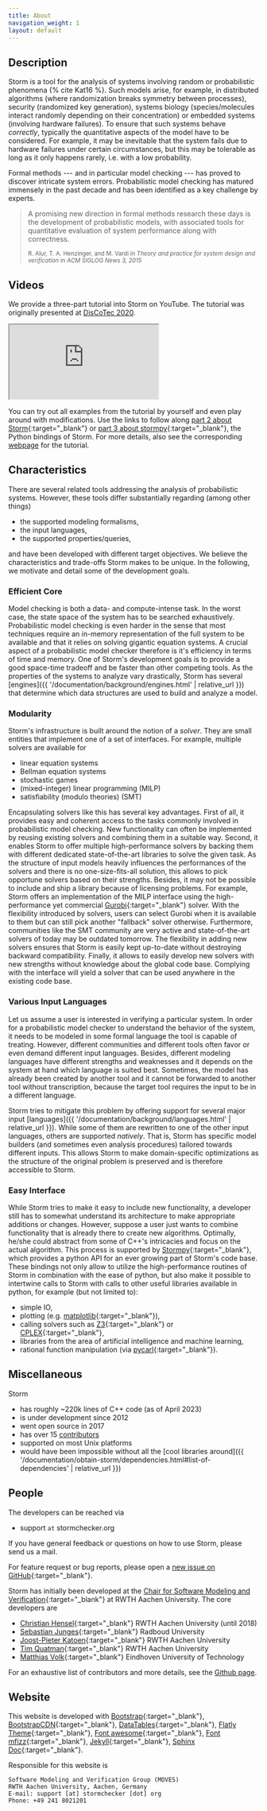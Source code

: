 ```yaml
---
title: About
navigation_weight: 1
layout: default
---
```


## Description

Storm is a tool for the analysis of systems involving random or probabilistic phenomena {% cite Kat16 %}. Such models arise, for example, in distributed algorithms (where randomization breaks symmetry between processes), security (randomized key generation), systems biology (species/molecules interact randomly depending on their concentration) or embedded systems (involving hardware failures). To ensure that such systems behave *correctly*, typically the quantitative aspects of the model have to be considered. For example, it may be inevitable that the system fails due to hardware failures under certain circumstances, but this may be tolerable as long as it only happens rarely, i.e. with a low probability.

Formal methods --- and in particular model checking --- has proved to discover intricate system errors. Probabilistic model checking has matured immensely in the past decade and has been identified as a key challenge by experts.

<blockquote class="blockquote">
  <p>A promising new direction in formal methods research these days is the development of probabilistic models, with associated tools for quantitative evaluation of system performance along with correctness.</p>
  <small>R. Alur, T. A. Henzinger, and M. Vardi in <cite>Theory and practice for system design and verification</cite> in <cite>ACM SIGLOG News 3, 2015</cite></small>
</blockquote>

<!--
<blockquote class="blockquote">
<p>I conclude with a list of challenges for the future. [...], Probabilistic Model Checking, [...].</p>
<small>E. M. Clarke in <cite>The birth of model checking</cite> in <cite>25 years of model checking, volume 5000 of LNCS, 2008</cite></small>
</blockquote>
-->

## Videos

We provide a three-part tutorial into Storm on YouTube.
The tutorial was originally presented at [DisCoTec 2020](https://www.discotec.org/2020/).

<div class="embed-responsive embed-responsive-16by9">
  <iframe class="embed-responsive-item" src="https://www.youtube.com/embed/TTfSZGiCQ3I?list=PLtEtbVzif4eg7c76bOzyreJvNVgmrj3Ub"></iframe>
</div>

You can try out all examples from the tutorial by yourself and even play around with modifications.
Use the links to follow along [part 2 about Storm](https://mybinder.org/v2/gh/moves-rwth/stormpyter/discotec2020?filepath=tutorial_discotec2020%2Fdiscotec_storm.ipynb){:target="_blank"} or [part 3 about stormpy](https://mybinder.org/v2/gh/moves-rwth/stormpyter/discotec2020?filepath=tutorial_discotec2020%2Fdiscotec_stormpy.ipynb){:target="_blank"}, the Python bindings of Storm.
For more details, also see the corresponding [webpage](https://github.com/moves-rwth/stormpyter/tree/master/tutorial_discotec2020) for the tutorial.

## Characteristics

There are several related tools addressing the analysis of probabilistic systems. However, these tools differ substantially regarding (among other things)

- the supported modeling formalisms,
- the input languages,
- the supported properties/queries,

and have been developed with different target objectives. We believe the characteristics and trade-offs Storm makes to be unique. In the following, we motivate and detail some of the development goals.

### <i class="fa fa-tachometer" aria-hidden="true"></i> Efficient Core

Model checking is both a data- and compute-intense task. In the worst case, the state space of the system has to be searched exhaustively. Probabilistic model checking is even harder in the sense that most techniques require an in-memory representation of the full system to be available and that it relies on solving gigantic equation systems. A crucial aspect of a probabilistic model checker therefore is it's efficiency in terms of time and memory. One of Storm's development goals is to provide a good space-time tradeoff and be faster than other competing tools. As the properties of the systems to analyze vary drastically, Storm has several [engines]({{ '/documentation/background/engines.html' | relative_url }}) that determine which data structures are used to build and analyze a model.

### <i class="fa fa-cogs" aria-hidden="true"></i> Modularity

Storm's infrastructure is built around the notion of a *solver*. They are small entities that implement one of a set of interfaces. For example, multiple solvers are available for

- linear equation systems
- Bellman equation systems
- stochastic games
- (mixed-integer) linear programming (MILP)
- satisfiability (modulo theories) (SMT)

Encapsulating solvers like this has several key advantages. First of all, it provides easy and coherent access to the tasks commonly involved in probabilistic model checking. New functionality can often be implemented by reusing existing solvers and combining them in a suitable way. Second, it enables Storm to offer multiple high-performance solvers by backing them with different dedicated state-of-the-art libraries to solve the given task. As the structure of input models heavily influences the performances of the solvers and there is no one-size-fits-all solution, this allows to pick opportune solvers based on their strengths. Besides, it may not be possible to include and ship a library because of licensing problems. For example, Storm offers an implementation of the MILP interface using the high-performance yet commercial [Gurobi](https://www.gurobi.com){:target="_blank"} solver. With the flexibility introduced by solvers, users can select Gurobi when it is available to them but can still pick another "fallback" solver otherwise. Furthermore, communities like the SMT community are very active and state-of-the-art solvers of today may be outdated tomorrow. The flexibility in adding new solvers ensures that Storm is easily kept up-to-date without destroying backward compatibility. Finally, it allows to easily develop new solvers with new strengths without knowledge about the global code base. Complying with the interface will yield a solver that can be used anywhere in the existing code base.

### <i class="fa fa-language" aria-hidden="true"></i> Various Input Languages

Let us assume a user is interested in verifying a particular system. In order for a probabilistic model checker to understand the behavior of the system, it needs to be modeled in some formal language the tool is capable of treating. However, different communities and different tools often favor or even demand different input languages. Besides, different modeling languages have different strengths and weaknesses and it depends on the system at hand which language is suited best. Sometimes, the model has already been created by another tool and it cannot be forwarded to another tool without transcription, because the target tool requires the input to be in a different language.

Storm tries to mitigate this problem by offering support for several major input [languages]({{ '/documentation/background/languages.html' | relative_url }}). While some of them are rewritten to one of the other input languages, others are supported *natively*. That is, Storm has specific model builders (and sometimes even analysis procedures) tailored towards different inputs. This allows Storm to make domain-specific optimizations as the structure of the original problem is preserved and is therefore accessible to Storm.

### <i class="icon-python"></i> Easy Interface

While Storm tries to make it easy to include new functionality, a developer still has to somewhat understand its architecture to make appropriate additions or changes. However, suppose a user just wants to combine functionality that is already there to create new algorithms. Optimally, he/she could abstract from some of C++'s intricacies and focus on the actual algorithm. This process is supported by [Stormpy](https://moves-rwth.github.io/stormpy/){:target="_blank"}, which provides a python API for an ever growing part of Storm's code base. These bindings not only allow to utilize the high-performance routines of Storm in combination with the ease of python, but also make it possible to intertwine calls to Storm with calls to other useful libraries available in python, for example (but not limited to):

- simple IO,
- plotting (e.g. [matplotlib](https://matplotlib.org/){:target="_blank"}),
- calling solvers such as [Z3](https://github.com/Z3Prover/z3){:target="_blank"} or [CPLEX](https://www.ibm.com/analytics/cplex-optimizer){:target="_blank"},
- libraries from the area of artificial intelligence and machine learning,
- rational function manipulation (via [pycarl](https://github.com/moves-rwth/pycarl){:target="_blank"}).

## Miscellaneous

Storm

- has roughly ~220k lines of C++ code (as of April 2023)
- is under development since 2012
- went open source in 2017
- has over 15 [contributors](https://github.com/moves-rwth/storm/graphs/contributors)
- supported on most Unix platforms
- would have been impossible without all the [cool libraries around]({{ '/documentation/obtain-storm/dependencies.html#list-of-dependencies' | relative_url }})

## People

The developers can be reached via
- <i class="fa fa-envelope" aria-hidden="true"></i> support ```at``` stormchecker.org

If you have general feedback or questions on how to use Storm, please send us a mail.

For feature request or bug reports, please open a [new issue on GitHub](https://github.com/moves-rwth/storm/issues/new){:target="_blank"}.

Storm has initially been developed at the [Chair for Software Modeling and Verification](https://moves.rwth-aachen.de){:target="_blank"} at RWTH Aachen University.
The core developers are

- [Christian Hensel](https://moves.rwth-aachen.de/people/hensel/){:target="_blank"} RWTH Aachen University (until 2018)
- [Sebastian Junges](https://sjunges.github.io){:target="_blank"} Radboud University
- [Joost-Pieter Katoen](https://moves.rwth-aachen.de/people/katoen/){:target="_blank"} RWTH Aachen University
- [Tim Quatman](https://moves.rwth-aachen.de/people/quatmann/){:target="_blank"} RWTH Aachen University
- [Matthias Volk](https://volkm.github.io){:target="_blank"} Eindhoven University of Technology

For an exhaustive list of contributors and more details, see the [Github page](https://github.com/moves-rwth/storm/graphs/contributors).

## Website

This website is developed with
[Bootstrap](https://getbootstrap.com/){:target="_blank"},
[BootstrapCDN](https://www.bootstrapcdn.com/){:target="_blank"},
[DataTables](https://datatables.net){:target="_blank"},
[Flatly Theme](https://bootswatch.com/flatly/){:target="_blank"},
[Font awesome](https://fontawesome.com){:target="_blank"},
[Font mfizz](http://fizzed.com/oss/font-mfizz){:target="_blank"},
[Jekyll](https://jekyllrb.com){:target="_blank"},
[Sphinx Doc](https://www.sphinx-doc.org/en/stable/){:target="_blank"}.

Responsible for this website is

```text
Software Modeling and Verification Group (MOVES)
RWTH Aachen University, Aachen, Germany
E-mail: support [at] stormchecker [dot] org
Phone: +49 241 8021201
```
